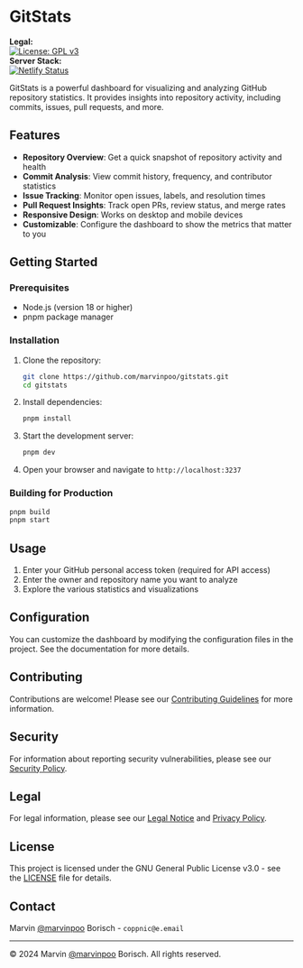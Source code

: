 # GitStats
**Legal:**<br />
[![License: GPL v3](https://img.shields.io/badge/License-GPLv3-blue.svg)](https://www.gnu.org/licenses/gpl-3.0)<br />
**Server Stack:**<br />
[![Netlify Status](https://api.netlify.com/api/v1/badges/02b09d1f-3185-4c83-a972-8e21eb509e00/deploy-status)](https://app.netlify.com/sites/githubrepodashboard/deploys)

GitStats is a powerful dashboard for visualizing and analyzing GitHub repository statistics. It provides insights into repository activity, including commits, issues, pull requests, and more.

## Features

- **Repository Overview**: Get a quick snapshot of repository activity and health
- **Commit Analysis**: View commit history, frequency, and contributor statistics
- **Issue Tracking**: Monitor open issues, labels, and resolution times
- **Pull Request Insights**: Track open PRs, review status, and merge rates
- **Responsive Design**: Works on desktop and mobile devices
- **Customizable**: Configure the dashboard to show the metrics that matter to you

## Getting Started

### Prerequisites

- Node.js (version 18 or higher)
- pnpm package manager

### Installation

1. Clone the repository:
   ```bash
   git clone https://github.com/marvinpoo/gitstats.git
   cd gitstats
   ```

2. Install dependencies:
   ```bash
   pnpm install
   ```

3. Start the development server:
   ```bash
   pnpm dev
   ```

4. Open your browser and navigate to `http://localhost:3237`

### Building for Production

```bash
pnpm build
pnpm start
```

## Usage

1. Enter your GitHub personal access token (required for API access)
2. Enter the owner and repository name you want to analyze
3. Explore the various statistics and visualizations

## Configuration

You can customize the dashboard by modifying the configuration files in the project. See the documentation for more details.

## Contributing

Contributions are welcome! Please see our [Contributing Guidelines](CONTRIBUTING.md) for more information.

## Security

For information about reporting security vulnerabilities, please see our [Security Policy](SECURITY.md).

## Legal

For legal information, please see our [Legal Notice](LEGAL.md) and [Privacy Policy](PRIVACY.md).

## License

This project is licensed under the GNU General Public License v3.0 - see the [LICENSE](LICENSE) file for details.

## Contact

Marvin [@marvinpoo](https://github.com/marvinpoo) Borisch - `coppnic@e.email`

---

&copy; 2024 Marvin [@marvinpoo](https://github.com/marvinpoo) Borisch. All rights reserved.